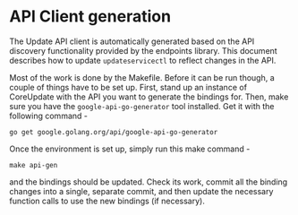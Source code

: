 # API Client generation

The Update API client is automatically generated based on the API discovery
functionality provided by the endpoints library. This document describes how to
update `updateservicectl` to reflect changes in the API.

Most of the work is done by the Makefile. Before it can be run though, a couple
of things have to be set up. First, stand up an instance of CoreUpdate with the
API you want to generate the bindings for. Then, make sure you have the
`google-api-go-generator` tool installed. Get it with the following command - 

```
go get google.golang.org/api/google-api-go-generator
```

Once the environment is set up, simply run this make command - 

```
make api-gen
```

and the bindings should be updated. Check its work, commit all the binding
changes into a single, separate commit, and then update the necessary function
calls to use the new bindings (if necessary).
